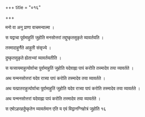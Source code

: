 +++
title = "०१६"

+++

 

मनो वा अनु प्राणा वाचमन्वात्मा । 

स यद्वाचा पूर्वमाहुतिं जुहोति मनसोत्तरां तद्दुष्कृतसुकृते व्यावर्तयति । 

तस्मादाहुर्नैते आहुती संसृज्ये । 

दुष्कृतसुकृते ह्येताभ्यां व्यावर्तयतीति । 

स यत्सायमाहुत्योर्वाचा पूर्वामाहुतिं जुहोति यदेवाह्ना पापं करोति
तस्मादेव तया व्यावर्तते । 

अथ यन्मनसोत्तरां यदेव रात्र्या पापं करोति तस्मादेव तया व्यावर्तते । 

अथ यत्प्रातराहुत्योर्वाचा पूर्वामाहुतिं जुहोति यदेव रात्र्या पापं
करोति तस्मादेव तया व्यावर्तते । 

अथ यन्मनसोत्तरां यदेवाह्ना पापं करोति तस्मादेव तया व्यावर्तते । 

स एषोऽहरहर्दुष्कृतेन व्यावर्तमान एति य एवं विद्वानग्निहोत्रं जुहोति १६
